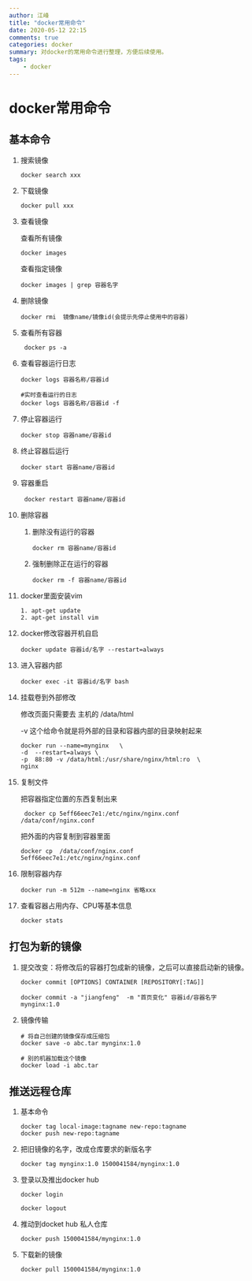 ```yaml
---
author: 江峰
title: "docker常用命令"
date: 2020-05-12 22:15
comments: true
categories: docker
summary: 对docker的常用命令进行整理，方便后续使用。
tags: 
	- docker
---
```


<meta name="referrer" content="no-referrer" />

# docker常用命令

## 基本命令

1. 搜索镜像

   ```
   docker search xxx
   ```

2. 下载镜像

   ```
   docker pull xxx
   ```

3. 查看镜像 

   查看所有镜像

   ```
   docker images
   ```

    查看指定镜像

   ```
   docker images | grep 容器名字
   ```

4. 删除镜像

   ```
   docker rmi  镜像name/镜像id(会提示先停止使用中的容器) 
   ```

5. 查看所有容器

   ```
    docker ps -a
   ```

6. 查看容器运行日志

   ```
   docker logs 容器名称/容器id
    
   #实时查看运行的日志
   docker logs 容器名称/容器id -f
   ```

7. 停止容器运行

   ```
   docker stop 容器name/容器id
   ```

8. 终止容器后运行

   ```
   docker start 容器name/容器id
   ```

9. 容器重启

   ```
    docker restart 容器name/容器id
   ```

10. 删除容器

    1. 删除没有运行的容器

       ```
       docker rm 容器name/容器id
       ```

    2. 强制删除正在运行的容器

       ```
       docker rm -f 容器name/容器id
       ```

11. docker里面安装vim

    ```
    1. apt-get update
    2. apt-get install vim
    ```

12. docker修改容器开机自启

    ```
    docker update 容器id/名字 --restart=always
    ```

13. 进入容器内部

    ```
    docker exec -it 容器id/名字 bash
    ```

14. 挂载卷到外部修改

    修改页面只需要去 主机的 /data/html

    -v 这个给命令就是将外部的目录和容器内部的目录映射起来

    ```
    docker run --name=mynginx   \
    -d  --restart=always \
    -p  88:80 -v /data/html:/usr/share/nginx/html:ro  \
    nginx
    ```

15. 复制文件

    把容器指定位置的东西复制出来

    ```
     docker cp 5eff66eec7e1:/etc/nginx/nginx.conf  /data/conf/nginx.conf
    ```

    把外面的内容复制到容器里面

    ```
    docker cp  /data/conf/nginx.conf  5eff66eec7e1:/etc/nginx/nginx.conf
    ```

16. 限制容器内存

    ```
    docker run -m 512m --name=nginx 省略xxx
    ```

17. 查看容器占用内存、CPU等基本信息

    ```
    docker stats
    ```

## 打包为新的镜像

1. 提交改变：将修改后的容器打包成新的镜像，之后可以直接启动新的镜像。

   ```
   docker commit [OPTIONS] CONTAINER [REPOSITORY[:TAG]]
   
   docker commit -a "jiangfeng"  -m "首页变化" 容器id/容器名字 mynginx:1.0
   
   ```

2. 镜像传输

   ```
   # 将自己创建的镜像保存成压缩包
   docker save -o abc.tar mynginx:1.0
   
   # 别的机器加载这个镜像
   docker load -i abc.tar
   ```

   

## 推送远程仓库

1. 基本命令

   ```
   docker tag local-image:tagname new-repo:tagname
   docker push new-repo:tagname
   ```

2. 把旧镜像的名字，改成仓库要求的新版名字

   ```
   docker tag mynginx:1.0 1500041584/mynginx:1.0
   ```

3. 登录以及推出docker hub

   ```
   docker login 
   ```

   ```
   docker logout
   ```

4. 推动到docket hub 私人仓库

   ```
   docker push 1500041584/mynginx:1.0
   ```

5. 下载新的镜像

   ```
   docker pull 1500041584/mynginx:1.0
   ```


